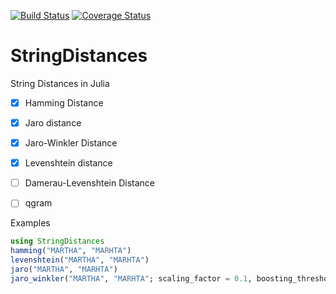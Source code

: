 [![Build Status](https://travis-ci.org/matthieugomez/StringDistances.jl.svg?branch=master)](https://travis-ci.org/matthieugomez/StringDistances.jl)
[![Coverage Status](https://coveralls.io/repos/matthieugomez/StringDistances.jl/badge.svg?branch=master)](https://coveralls.io/r/matthieugomez/FixedEffectModels.jl?branch=master)


# StringDistances

String Distances in Julia

- [x] Hamming Distance
- [x] Jaro distance
- [x] Jaro-Winkler Distance
- [x] Levenshtein distance
- [ ] Damerau-Levenshtein Distance
- [ ] qgram


Examples
```julia
using StringDistances
hamming("MARTHA", "MARHTA")
levenshtein("MARTHA", "MARHTA")
jaro("MARTHA", "MARHTA")
jaro_winkler("MARTHA", "MARHTA"; scaling_factor = 0.1, boosting_threshold = 0.7, long_threshold = 5)
```

